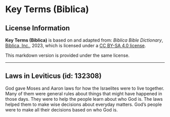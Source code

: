# Key Terms (Biblica)

## License Information

**Key Terms (Biblica)** is based on and adapted from: _Biblica Bible Dictionary_, [Biblica, Inc.](https://www.biblica.com/), 2023, which is licensed under a [CC BY-SA 4.0 license](https://creativecommons.org/licenses/by-sa/4.0/legalcode.en).

This markdown version is provided under the same license.



--------------------------------

## Laws in Leviticus (id: 132308)

God gave Moses and Aaron laws for how the Israelites were to live together. Many of them were general rules about things that might have happened in those days. They were to help the people learn about who God is. The laws helped them to make wise decisions about everyday matters. God’s people were to make all their decisions based on who God is.


